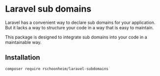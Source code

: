 # Laravel sub domains
Laravel has a convenient way to declare sub domains for your application. 
But it lacks a way to structure your code in a way that is easy to maintain.

This package is designed to integrate sub domains into your code in a maintainable way.




## Installation

```bash
composer require rschoonheim/laravel-subdomains
```